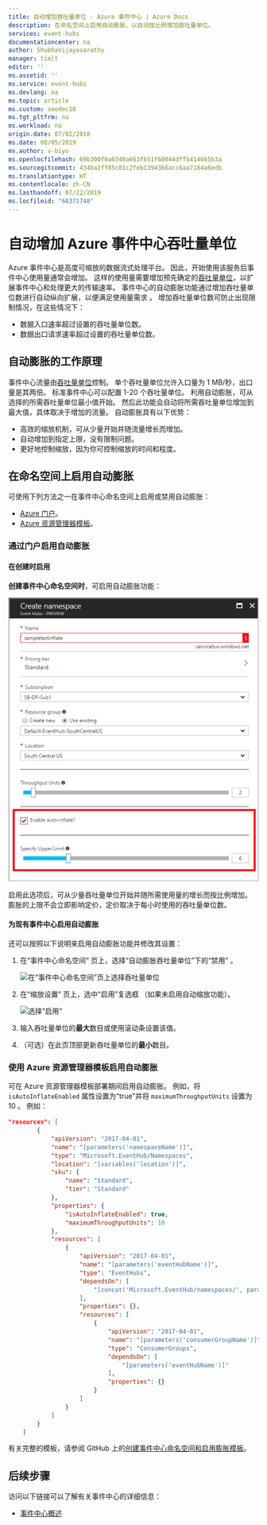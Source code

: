 ```yaml
---
title: 自动增加吞吐量单位 - Azure 事件中心 | Azure Docs
description: 在命名空间上启用自动膨胀，以自动按比例增加吞吐量单位。
services: event-hubs
documentationcenter: na
author: ShubhaVijayasarathy
manager: timlt
editor: ''
ms.assetid: ''
ms.service: event-hubs
ms.devlang: na
ms.topic: article
ms.custom: seodec18
ms.tgt_pltfrm: na
ms.workload: na
origin.date: 07/02/2018
ms.date: 08/05/2019
ms.author: v-biyu
ms.openlocfilehash: 69b300f0a0340a663f651f60044dffb414665b3a
ms.sourcegitcommit: 434ba2ff85c81c2feb1394366acc6aa7184a6edb
ms.translationtype: HT
ms.contentlocale: zh-CN
ms.lasthandoff: 07/22/2019
ms.locfileid: "68371748"
---
```

# <a name="automatically-scale-up-azure-event-hubs-throughput-units"></a>自动增加 Azure 事件中心吞吐量单位
Azure 事件中心是高度可缩放的数据流式处理平台。 因此，开始使用该服务后事件中心使用量通常会增加。 这样的使用量需要增加预先确定的[吞吐量单位](event-hubs-scalability.md#throughput-units)，以扩展事件中心和处理更大的传输速率。 事件中心的自动膨胀功能通过增加吞吐量单位数进行自动纵向扩展，以便满足使用量需求  。 增加吞吐量单位数可防止出现限制情况，在这些情况下：

* 数据入口速率超过设置的吞吐量单位数。
* 数据出口请求速率超过设置的吞吐量单位数。

## <a name="how-auto-inflate-works"></a>自动膨胀的工作原理

事件中心流量由[吞吐量单位](event-hubs-scalability.md#throughput-units)控制。 单个吞吐量单位允许入口量为 1 MB/秒，出口量是其两倍。 标准事件中心可以配置 1-20 个吞吐量单位。 利用自动膨胀，可从选择的所需吞吐量单位最小值开始。 然后此功能会自动将所需吞吐量单位增加到最大值，具体取决于增加的流量。 自动膨胀具有以下优势：

- 高效的缩放机制，可从少量开始并随流量增长而增加。
- 自动增加到指定上限，没有限制问题。
- 更好地控制缩放，因为你可控制缩放的时间和程度。

## <a name="enable-auto-inflate-on-a-namespace"></a>在命名空间上启用自动膨胀

可使用下列方法之一在事件中心命名空间上启用或禁用自动膨胀：

- [Azure 门户](https://portal.azure.cn)。
- [Azure 资源管理器模板](https://github.com/Azure/azure-quickstart-templates/tree/master/201-eventhubs-create-namespace-and-enable-inflate)。

### <a name="enable-auto-inflate-through-the-portal"></a>通过门户启用自动膨胀


#### <a name="enable-at-the-time-of-creation"></a>在创建时启用 
**创建事件中心命名空间时**，可启用自动膨胀功能：
 
![在创建事件中心时启用自动膨胀](./media/event-hubs-auto-inflate/event-hubs-auto-inflate1.png)

启用此选项后，可从少量吞吐量单位开始并随所需使用量的增长而按比例增加。 膨胀的上限不会立即影响定价，定价取决于每小时使用的吞吐量单位数。

#### <a name="enable-auto-inflate-for-an-existing-event-hub"></a>为现有事件中心启用自动膨胀
还可以按照以下说明来启用自动膨胀功能并修改其设置： 
 
1. 在“事件中心命名空间”  页上，选择“自动膨胀吞吐量单位”下的“禁用”   。  

    ![在“事件中心命名空间”页上选择吞吐量单位](./media/event-hubs-auto-inflate/select-throughput-units.png)
2. 在“缩放设置”  页上，选中“启用”复选框  （如果未启用自动缩放功能）。

    ![选择“启用”](./media/event-hubs-auto-inflate/scale-settings.png)
3. 输入吞吐量单位的**最大**数目或使用滚动条设置该值。 
4. （可选）在此页顶部更新吞吐量单位的**最小**数目。 



### <a name="enable-auto-inflate-using-an-azure-resource-manager-template"></a>使用 Azure 资源管理器模板启用自动膨胀

可在 Azure 资源管理器模板部署期间启用自动膨胀。 例如，将 `isAutoInflateEnabled` 属性设置为“true”并将 `maximumThroughputUnits` 设置为 10  。 例如：

```json
"resources": [
        {
            "apiVersion": "2017-04-01",
            "name": "[parameters('namespaceName')]",
            "type": "Microsoft.EventHub/Namespaces",
            "location": "[variables('location')]",
            "sku": {
                "name": "Standard",
                "tier": "Standard"
            },
            "properties": {
                "isAutoInflateEnabled": true,
                "maximumThroughputUnits": 10
            },
            "resources": [
                {
                    "apiVersion": "2017-04-01",
                    "name": "[parameters('eventHubName')]",
                    "type": "EventHubs",
                    "dependsOn": [
                        "[concat('Microsoft.EventHub/namespaces/', parameters('namespaceName'))]"
                    ],
                    "properties": {},
                    "resources": [
                        {
                            "apiVersion": "2017-04-01",
                            "name": "[parameters('consumerGroupName')]",
                            "type": "ConsumerGroups",
                            "dependsOn": [
                                "[parameters('eventHubName')]"
                            ],
                            "properties": {}
                        }
                    ]
                }
            ]
        }
    ]
```

有关完整的模板，请参阅 GitHub 上的[创建事件中心命名空间和启用膨胀模板](https://github.com/Azure/azure-quickstart-templates/tree/master/201-eventhubs-create-namespace-and-enable-inflate)。

## <a name="next-steps"></a>后续步骤

访问以下链接可以了解有关事件中心的详细信息：

* [事件中心概述](event-hubs-what-is-event-hubs.md)
<!--Update_Description: update meta properties -->